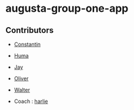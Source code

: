 # augusta-group-one-app

## Contributors

- [Constantin](https://github.com/Constantin-Coica)
- [Huma]()
- [Jay]()
- [Oliver]()
- [Walter]()

- Coach : [harlie](https://github.com/Charlie-robin)

